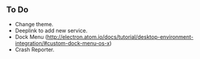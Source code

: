 ## To Do

- Change theme.
- Deeplink to add new service.
- Dock Menu (http://electron.atom.io/docs/tutorial/desktop-environment-integration/#custom-dock-menu-os-x)
- Crash Reporter.
